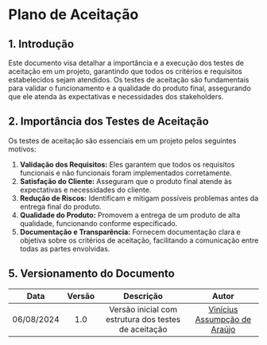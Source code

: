 # Plano de Aceitação

## 1. Introdução

Este documento visa detalhar a importância e a execução dos testes de aceitação em um projeto, garantindo que todos os critérios e requisitos estabelecidos sejam atendidos. Os testes de aceitação são fundamentais para validar o funcionamento e a qualidade do produto final, assegurando que ele atenda às expectativas e necessidades dos stakeholders.

## 2. Importância dos Testes de Aceitação

Os testes de aceitação são essenciais em um projeto pelos seguintes motivos:

1. **Validação dos Requisitos:** Eles garantem que todos os requisitos funcionais e não funcionais foram implementados corretamente.
2. **Satisfação do Cliente:** Asseguram que o produto final atende às expectativas e necessidades do cliente.
3. **Redução de Riscos:** Identificam e mitigam possíveis problemas antes da entrega final do produto.
4. **Qualidade do Produto:** Promovem a entrega de um produto de alta qualidade, funcionando conforme especificado.
5. **Documentação e Transparência:** Fornecem documentação clara e objetiva sobre os critérios de aceitação, facilitando a comunicação entre todas as partes envolvidas.

## 5. Versionamento do Documento

| Data | Versão | Descrição | Autor |
| :-----: | :---: | :-------: | :---: |
| 06/08/2024 | 1.0 | Versão inicial com estrutura dos testes de aceitação | [Vinícius Assumpção de Araújo](https://github.com/viniman27) |
